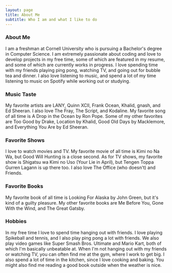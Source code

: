 ```yaml
---
layout: page
title: About Me
subtitle: Who I am and what I like to do
---
```


### About Me

I am a freshman at Cornell University who is pursuing a Bachelor's degree in Computer Science. I am extremely passionate about coding and love to develop projects in my free time, some of which are featured in my resume, and some of which are currently works in progress. I love spending time with my friends playing ping pong, watching TV, and going out for bubble tea and dinner. I also love listening to music, and spend a lot of my time listening to music on Spotify while working out or studying.

### Music Taste

My favorite artists are LANY, Quinn XCII, Frank Ocean, Khalid, gnash, and Ed Sheeran. I also love The Fray, The Script, and Kodaline. My favorite song of all time is A Drop in the Ocean by Ron Pope. Some of my other favorites are Too Good by Drake, Location by Khalid, Good Old Days by Macklemore, and Everything You Are by Ed Sheeran.

### Favorite Shows

I love to watch movies and TV. My favorite movie of all time is Kimi no Na Wa, but Good Will Hunting is a close second. As for TV shows, my favorite show is Shigatsu wa Kimi no Uso (Your Lie in April), but Tengen Toppa Gurren Lagann is up there too. I also love The Office (who doesn't) and Friends.

### Favorite Books

My favorite book of all time is Looking For Alaska by John Green, but it's kind of a guilty pleasure. My other favorite books are Me Before You, Gone With the Wind, and The Great Gatsby.

### Hobbies

In my free time I love to spend time hanging out with friends. I love playing Spikeball and tennis, and I also play ping pong a lot with friends. We also play video games like Super Smash Bros. Ultimate and Mario Kart, both of which I'm basically unbeatable at. When I'm not hanging out with my friends or watching TV, you can often find me at the gym, where I work to get big. I also spend a lot of time in the kitchen, since I love cooking and baking. You might also find me reading a good book outside when the weather is nice.
